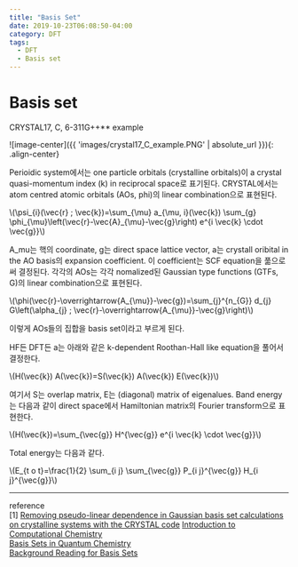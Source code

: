 ```yaml
---
title: "Basis Set"
date: 2019-10-23T06:08:50-04:00
category: DFT
tags:
  - DFT
  - Basis set
---
```



# Basis set

CRYSTAL17, C, 6-311G++** example  

![image-center]({{ 'images/crystal17_C_example.PNG' | absolute_url }}){: .align-center}

Perioidic system에서는 one particle orbitals (crystalline orbitals)이 a crystal quasi-momentum index (k) in reciprocal space로 표기된다.
CRYSTAL에서는 atom centred atomic orbitals (AOs, phi)의 linear combination으로 표현된다.
<p><span class="math inline">\(\psi_{i}(\vec{r} ; \vec{k})=\sum_{\mu} a_{\mu, i}(\vec{k}) \sum_{g} \phi_{\mu}\left(\vec{r}-\vec{A}_{\mu}-\vec{g}\right) e^{i \vec{k} \cdot \vec{g}}\)</span></p>

A_mu는 핵의 coordinate, g는 direct space lattice vector, a는 crystall oribital in the AO basis의 expansion coefficient. 이 coefficient는 SCF equation을 풂으로써 결정된다. 각각의 AOs는 각각 nomalized된 Gaussian type functions (GTFs, G)의 linear combination으로 표현된다.
<p><span class="math inline">\(\phi(\vec{r}-\overrightarrow{A_{\mu}}-\vec{g})=\sum_{j}^{n_{G}} d_{j} G\left(\alpha_{j} ; \vec{r}-\overrightarrow{A_{\mu}}-\vec{g}\right)\)</span></p>
이렇게 AOs들의 집합을 basis set이라고 부르게 된다.  

HF든 DFT든 a는 아래와 같은 k-dependent Roothan-Hall like equation을 풀어서 결정한다.
<p><span class="math inline">\(H(\vec{k}) A(\vec{k})=S(\vec{k}) A(\vec{k}) E(\vec{k})\)</span></p>
여기서 S는 overlap matrix, E는 (diagonal) matrix of eigenalues.  
Band energy는 다음과 같이 direct space에서 Hamiltonian matrix의 Fourier transform으로 표현한다.
<p><span class="math inline">\(H(\vec{k})=\sum_{\vec{g}} H^{\vec{g}} e^{i \vec{k} \cdot \vec{g}}\)</span></p>
Total energy는 다음과 같다.
<p><span class="math inline">\(E_{t o t}=\frac{1}{2} \sum_{i j} \sum_{\vec{g}} P_{i j}^{\vec{g}} H_{i j}^{\vec{g}}\)</span></p>


---
reference  
[1] [Removing pseudo-linear dependence in Gaussian basis set calculations on crystalline systems with the CRYSTAL code](https://www.archer.ac.uk/community/eCSE/eCSE04-16/eCSE04-16_Technical_Report.pdf)
[Introduction to Computational Chemistry](http://www.helsinki.fi/kemia/fysikaalinen/opetus/jlk/luennot/Lecture5.pdf)  
[Basis Sets in Quantum Chemistry](http://vergil.chemistry.gatech.edu/courses/chem6485/pdf/basis-sets.pdf)  
[Background Reading for Basis Sets](https://www.shodor.org/chemviz/basis/teachers/background.html)  
